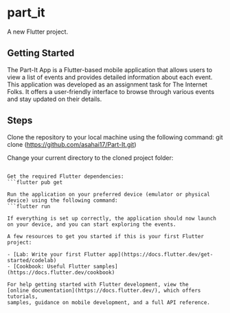 # part_it

A new Flutter project.

## Getting Started

The Part-It App is a Flutter-based mobile application that allows users to view a list of events and provides detailed information about each event. This application was developed as an assignment task for The Internet Folks. It offers a user-friendly interface to browse through various events and stay updated on their details.

## Steps
Clone the repository to your local machine using the following command:
git clone (https://github.com/asahai17/Part-It.git)

Change your current directory to the cloned project folder:
```cd Part-It

Get the required Flutter dependencies:
```flutter pub get

Run the application on your preferred device (emulator or physical device) using the following command:
```flutter run

If everything is set up correctly, the application should now launch on your device, and you can start exploring the events.

A few resources to get you started if this is your first Flutter project:

- [Lab: Write your first Flutter app](https://docs.flutter.dev/get-started/codelab)
- [Cookbook: Useful Flutter samples](https://docs.flutter.dev/cookbook)

For help getting started with Flutter development, view the
[online documentation](https://docs.flutter.dev/), which offers tutorials,
samples, guidance on mobile development, and a full API reference.
